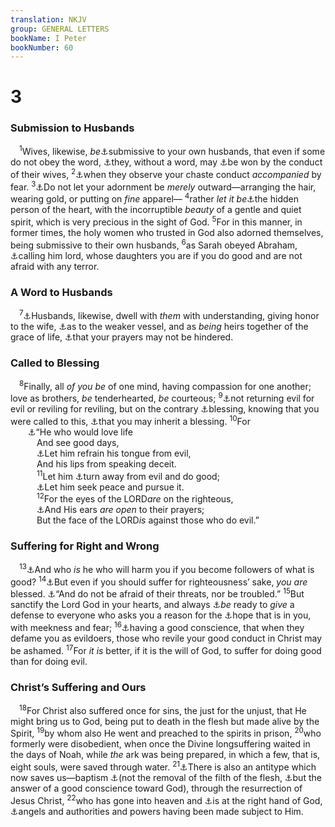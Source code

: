 ```yaml
---
translation: NKJV
group: GENERAL LETTERS
bookName: I Peter 
bookNumber: 60
---
```


<div class="title"><h1>3</h1><h3>Submission to Husbands</h3></div>
<span class="verse 1phi_3_1"> <sup>1</sup>Wives, likewise, <i>be</i><a data-toggle="tooltip" data-placement="bottom" title="Gen. 3:16; 1 Cor. 14:34; Eph. 5:22; Col. 3:18">⚓</a>submissive to your own husbands, that even if some do not obey the word, <a data-toggle="tooltip" data-placement="bottom" title="1 Cor. 7:16">⚓</a>they, without a word, may <a data-toggle="tooltip" data-placement="bottom" title="Matt. 18:15">⚓</a>be won by the conduct of their wives, </span>
<span class="verse 1phi_3_2"><sup>2</sup><a data-toggle="tooltip" data-placement="bottom" title="1 Pet. 2:12; 3:6">⚓</a>when they observe your chaste conduct <i>accompanied</i> by fear. </span>
<span class="verse 1phi_3_3"><sup>3</sup><a data-toggle="tooltip" data-placement="bottom" title="Is. 3:18; 1 Tim. 2:9">⚓</a>Do not let your adornment be <i>merely</i> outward—arranging the hair, wearing gold, or putting on <i>fine</i> apparel— </span>
<span class="verse 1phi_3_4"><sup>4</sup>rather <i>let</i> <i>it</i> <i>be</i><a data-toggle="tooltip" data-placement="bottom" title="Rom. 2:29">⚓</a>the hidden person of the heart, with the incorruptible <i>beauty</i> of a gentle and quiet spirit, which is very precious in the sight of God. </span>
<span class="verse 1phi_3_5"><sup>5</sup>For in this manner, in former times, the holy women who trusted in God also adorned themselves, being submissive to their own husbands, </span>
<span class="verse 1phi_3_6"><sup>6</sup>as Sarah obeyed Abraham, <a data-toggle="tooltip" data-placement="bottom" title="Gen. 18:12">⚓</a>calling him lord, whose daughters you are if you do good and are not afraid with any terror.<br/></span>
<div class="title"><h3>A Word to Husbands</h3></div>
<span class="verse 1phi_3_7"> <sup>7</sup><a data-toggle="tooltip" data-placement="bottom" title="1 Cor. 7:3; (Eph. 5:25); Col. 3:19">⚓</a>Husbands, likewise, dwell with <i>them</i> with understanding, giving honor to the wife, <a data-toggle="tooltip" data-placement="bottom" title="1 Cor. 12:23">⚓</a>as to the weaker vessel, and as <i>being</i> heirs together of the grace of life, <a data-toggle="tooltip" data-placement="bottom" title="Job 42:8">⚓</a>that your prayers may not be hindered.<br/></span>
<div class="title"><h3>Called to Blessing</h3></div>
<span class="verse 1phi_3_8"> <sup>8</sup>Finally, all <i>of</i> <i>you</i> <i>be</i> of one mind, having compassion for one another; love as brothers, <i>be</i> tenderhearted, <i>be</i> courteous; </span>
<span class="verse 1phi_3_9"><sup>9</sup><a data-toggle="tooltip" data-placement="bottom" title="(Prov. 17:13)">⚓</a>not returning evil for evil or reviling for reviling, but on the contrary <a data-toggle="tooltip" data-placement="bottom" title="Matt. 5:44">⚓</a>blessing, knowing that you were called to this, <a data-toggle="tooltip" data-placement="bottom" title="Matt. 25:34">⚓</a>that you may inherit a blessing. </span>
<span class="verse 1phi_3_10"><sup>10</sup>For<br/>  <a data-toggle="tooltip" data-placement="bottom" title="Ps. 34:12–16">⚓</a>“He who would love life<br/>   And see good days,<br/>   <a data-toggle="tooltip" data-placement="bottom" title="James 1:26">⚓</a>Let him refrain his tongue from evil,<br/>   And his lips from speaking deceit.<br/></span>
<span class="verse 1phi_3_11">   <sup>11</sup>Let him <a data-toggle="tooltip" data-placement="bottom" title="Ps. 37:27">⚓</a>turn away from evil and do good;<br/>   <a data-toggle="tooltip" data-placement="bottom" title="Rom. 12:18">⚓</a>Let him seek peace and pursue it.<br/></span>
<span class="verse 1phi_3_12">   <sup>12</sup>For the eyes of the LORD<i>are</i> on the righteous,<br/>   <a data-toggle="tooltip" data-placement="bottom" title="John 9:31">⚓</a>And His ears <i>are</i> <i>open</i> to their prayers;<br/>   But the face of the LORD<i>is</i> against those who do evil.”<br/></span>
<div class="title"><h3>Suffering for Right and Wrong</h3></div>
<span class="verse 1phi_3_13"> <sup>13</sup><a data-toggle="tooltip" data-placement="bottom" title="Prov. 16:7">⚓</a>And who <i>is</i> he who will harm you if you become followers of what is good? </span>
<span class="verse 1phi_3_14"><sup>14</sup><a data-toggle="tooltip" data-placement="bottom" title="James 1:12">⚓</a>But even if you should suffer for righteousness’ sake, <i>you</i> <i>are</i> blessed. <a data-toggle="tooltip" data-placement="bottom" title="Is. 8:12">⚓</a>“And do not be afraid of their threats, nor be troubled.” </span>
<span class="verse 1phi_3_15"><sup>15</sup>But sanctify the Lord God in your hearts, and always <a data-toggle="tooltip" data-placement="bottom" title="Ps. 119:46">⚓</a><i>be</i> ready to <i>give</i> a defense to everyone who asks you a reason for the <a data-toggle="tooltip" data-placement="bottom" title="(Titus 3:7)">⚓</a>hope that is in you, with meekness and fear; </span>
<span class="verse 1phi_3_16"><sup>16</sup><a data-toggle="tooltip" data-placement="bottom" title="1 Tim. 1:5; Heb. 13:18; 1 Pet. 3:21">⚓</a>having a good conscience, that when they defame you as evildoers, those who revile your good conduct in Christ may be ashamed. </span>
<span class="verse 1phi_3_17"><sup>17</sup>For <i>it</i> <i>is</i> better, if it is the will of God, to suffer for doing good than for doing evil.<br/></span>
<div class="title"><h3>Christ’s Suffering and Ours</h3></div>
<span class="verse 1phi_3_18"> <sup>18</sup>For Christ also suffered once for sins, the just for the unjust, that He might bring us to God, being put to death in the flesh but made alive by the Spirit, </span>
<span class="verse 1phi_3_19"><sup>19</sup>by whom also He went and preached to the spirits in prison, </span>
<span class="verse 1phi_3_20"><sup>20</sup>who formerly were disobedient, when once the Divine longsuffering waited in the days of Noah, while <i>the</i> ark was being prepared, in which a few, that is, eight souls, were saved through water. </span>
<span class="verse 1phi_3_21"><sup>21</sup><a data-toggle="tooltip" data-placement="bottom" title="Acts 16:33; Eph. 5:26">⚓</a>There is also an antitype which now saves us—baptism <a data-toggle="tooltip" data-placement="bottom" title="(Titus 3:5)">⚓</a>(not the removal of the filth of the flesh, <a data-toggle="tooltip" data-placement="bottom" title="(Rom. 10:10)">⚓</a>but the answer of a good conscience toward God), through the resurrection of Jesus Christ, </span>
<span class="verse 1phi_3_22"><sup>22</sup>who has gone into heaven and <a data-toggle="tooltip" data-placement="bottom" title="Ps. 110:1">⚓</a>is at the right hand of God, <a data-toggle="tooltip" data-placement="bottom" title="Rom. 8:38; Heb. 1:6">⚓</a>angels and authorities and powers having been made subject to Him.<br/></span>
